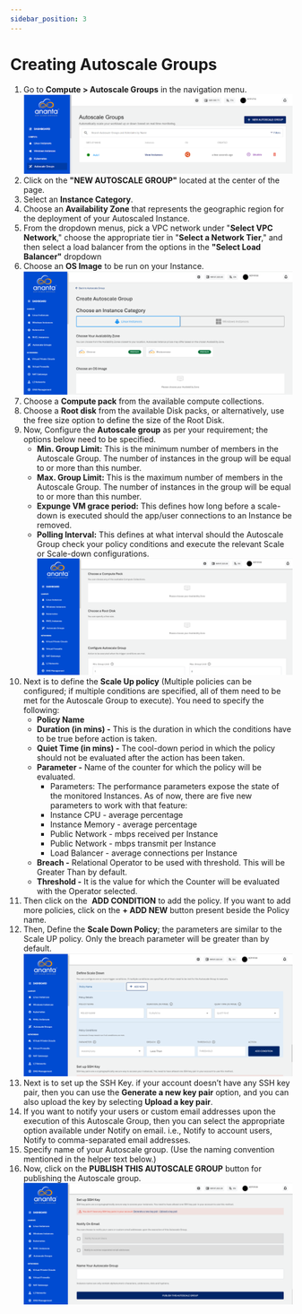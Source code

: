 ```yaml
---
sidebar_position: 3
---
```

# Creating Autoscale Groups

1. Go to **Compute > Autoscale Groups** in the navigation menu.   ![Creating Autoscale Groups](img/CreatingAutoscaleGroups1.png)
2. Click on the **"NEW AUTOSCALE GROUP"** located at the center of the page.
3. Select an **Instance Category**. 
4. Choose an **Availability Zone** that represents the geographic region for the deployment of your Autoscaled Instance.
5. From the dropdown menus, pick a VPC network under "**Select VPC Network**," choose the appropriate tier in "**Select a Network Tier**," and then select a load balancer from the options in the **"Select Load Balancer"** dropdown
6. Choose an **OS Image** to be run on your Instance.
   ![Autoscale Group](img/CreatingAutoscaleGroups2.png)
7. Choose a **Compute pack** from the available compute collections.
8. Choose a **Root disk** from the available Disk packs, or alternatively, use the free size option to define the size of the Root Disk.
9. Now, Configure the **Autoscale group** as per your requirement; the options below need to be specified.
	- **Min. Group Limit:** This is the minimum number of members in the Autoscale Group. The number of instances in the group will be equal to or more than this number.
    - **Max. Group Limit:** This is the maximum number of members in the Autoscale Group. The number of instances in the group will be equal to or more than this number.
    - **Expunge VM grace period:** This defines how long before a scale-down is executed should the app/user connections to an Instance be removed.
    - **Polling Interval:** This defines at what interval should the Autoscale Group check your policy conditions and execute the relevant Scale or Scale-down configurations.![Autoscale group](img/CreatingAutoscaleGroups3.png)
1. Next is to define the **Scale Up policy** (Multiple policies can be configured; if multiple conditions are specified, all of them need to be met for the Autoscale Group to execute). You need to specify the following:
	- **Policy Name**
	- **Duration (in mins) -** This is the duration in which the conditions have to be true before action is taken.
	- **Quiet Time (in mins) -** The cool-down period in which the policy should not be evaluated after the action has been taken.
	- **Parameter -** Name of the counter for which the policy will be evaluated.
	    - Parameters: The performance parameters expose the state of the monitored Instances. As of now, there are five new parameters to work with that feature:
		- Instance CPU - average percentage
		- Instance Memory - average percentage
		- Public Network - mbps received per Instance
		- Public Network - mbps transmit per Instance
		- Load Balancer - average connections per Instance
	- **Breach -** Relational Operator to be used with threshold. This will be Greater Than by default.
	- **Threshold -** It is the value for which the Counter will be evaluated with the Operator selected.
1. Then click on the  **ADD CONDITION** to add the policy. If you want to add more policies, click on the **+ ADD NEW** button present beside the Policy name.
2. Then, Define the **Scale Down Policy**; the parameters are similar to the Scale UP policy. Only the breach parameter will be greater than by default.
    ![Scale down](img/CreatingAutoscaleGroups4.png)
13. Next is to set up the SSH Key. if your account doesn’t have any SSH key pair, then you can use the **Generate a new key pair** option, and you can also upload the key by selecting **Upload a key pair**.
14. If you want to notify your users or custom email addresses upon the execution of this Autoscale Group, then you can select the appropriate option available under Notify on email. i.e., Notify to account users, Notify to comma-separated email addresses.
15. Specify name of your Autoscale group. (Use the naming convention mentioned in the helper text below.)
16. Now, click on the **PUBLISH THIS AUTOSCALE GROUP** button for publishing the Autoscale group.
    ![Publish AutoScale Group](img/CreatingAutoscaleGroups5.png)



